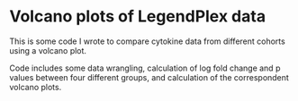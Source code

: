 # Volcano plots of LegendPlex data

This is some code I wrote to compare cytokine data from different cohorts using a volcano plot.

Code includes some data wrangling, calculation of log fold change and p values between four different groups, and calculation of the correspondent volcano plots.
